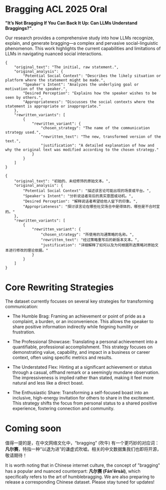# Bragging ACL 2025 Oral
**"It’s Not Bragging If You Can Back It Up:  Can LLMs Understand Braggings?"**. 

Our research provides a comprehensive study into how LLMs recognize, explain, and generate bragging—a complex and pervasive social-linguistic phenomenon. This work highlights the current capabilities and limitations of LLMs in navigating nuanced social interactions.

```
{
    "original_text": "The initial, raw statement.",
    "original_analysis": {
        "Potential Social Context": "Describes the likely situation or platform where the statement might be made.",
        "Speaker's Intent": "Analyzes the underlying goal or motivation of the speaker.",
        "Desired Perception": "Explains how the speaker wishes to be seen by others.",
        "Appropriateness": "Discusses the social contexts where the statement is appropriate or inappropriate."
    },
    "rewritten_variants": [
        {
            "rewritten_variant": {
                "chosen_strategy": "The name of the communication strategy used.",
                "rewritten_text": "The new, transformed version of the text.",
                "justification": "A detailed explanation of how and why the original text was modified according to the chosen strategy."
            }
        }
    ]
}
```

```
{
    "original_text": "初始的、未经修饰的原始文本。",
    "original_analysis": {
        "Potential Social Context": "描述该言论可能出现的场景或平台。",
        "Speaker's Intent": "分析说话者背后的真实意图或动机。",
        "Desired Perception": "解释说话者希望给他人留下的印象。",
        "Appropriateness": "探讨该言论在哪些社交场合中是得体的，哪些是不合时宜的。"
    },
    "rewritten_variants": [
        {
            "rewritten_variant": {
                "chosen_strategy": "所使用的沟通策略的名称。",
                "rewritten_text": "经过策略重写后的新版本文本。",
                "justification": "详细解释了如何以及为何根据所选策略对原始文本进行修改的理论依据。"
            }
        }
    ]
}
```


# Core Rewriting Strategies
The dataset currently focuses on several key strategies for transforming communication:

- The Humble Brag: Framing an achievement or point of pride as a complaint, a burden, or an inconvenience. This allows the speaker to share positive information indirectly while feigning humility or frustration.

- The Professional Showcase: Translating a personal achievement into a quantifiable, professional accomplishment. This strategy focuses on demonstrating value, capability, and impact in a business or career context, often using specific metrics and results.

- The Understated Flex: Hinting at a significant achievement or status through a casual, offhand remark or a seemingly mundane observation. The impressiveness is implied rather than stated, making it feel more natural and less like a direct boast.

- The Enthusiastic Share: Transforming a self-focused boast into an inclusive, high-energy invitation for others to share in the excitement. This strategy shifts the focus from personal status to a shared positive experience, fostering connection and community.


# Coming soon

值得一提的是，在中文网络文化中，“bragging” (吹牛) 有一个更巧妙的对应词：**凡尔赛**，特指一种“以退为进”的谦虚式吹嘘。相关的中文数据集我们也即将开源，敬请期待！

It is worth noting that in Chinese internet culture, the concept of "bragging" has a popular and nuanced counterpart: **凡尔赛 (Fán'ěrsài)**, which specifically refers to the art of humblebragging. We are also preparing to release a corresponding Chinese dataset. Please stay tuned for updates!

